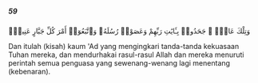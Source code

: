 ##### 59

<span class="ayah">وَتِلْكَ عَادٌۭ ۖ جَحَدُوا۟ بِـَٔايَٰتِ رَبِّهِمْ وَعَصَوْا۟ رُسُلَهُۥ وَٱتَّبَعُوٓا۟ أَمْرَ كُلِّ جَبَّارٍ عَنِيدٍۢ</span>

<span class="ayah_translation">Dan itulah (kisah) kaum 'Ad yang mengingkari tanda-tanda kekuasaan Tuhan mereka, dan mendurhakai rasul-rasul Allah dan mereka menuruti perintah semua penguasa yang sewenang-wenang lagi menentang (kebenaran).</span>
